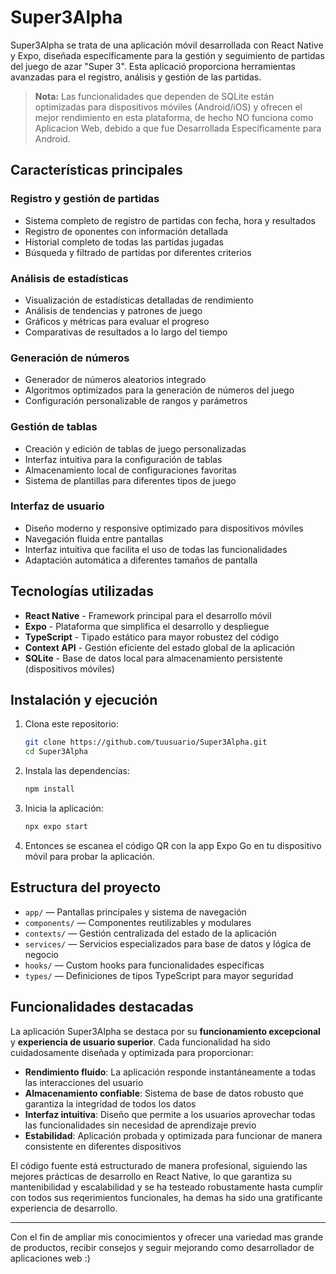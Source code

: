 # Super3Alpha

Super3Alpha se trata de una aplicación móvil desarrollada con React Native y Expo, diseñada específicamente para la gestión y seguimiento de partidas del juego de azar "Super 3". Esta aplicació  proporciona herramientas avanzadas para el registro, análisis y gestión de las partidas.

> **Nota:** Las funcionalidades que dependen de SQLite están optimizadas para dispositivos móviles (Android/iOS) y ofrecen el mejor rendimiento en esta plataforma, de  hecho NO funciona como Aplicacion Web, debido a que fue Desarrollada Especificamente para Android.

## Características principales

### Registro y gestión de partidas
- Sistema completo de registro de partidas con fecha, hora y resultados
- Registro de oponentes con información detallada
- Historial completo de todas las partidas jugadas
- Búsqueda y filtrado de partidas por diferentes criterios

### Análisis de estadísticas
- Visualización de estadísticas detalladas de rendimiento
- Análisis de tendencias y patrones de juego
- Gráficos y métricas para evaluar el progreso
- Comparativas de resultados a lo largo del tiempo

### Generación de números
- Generador de números aleatorios integrado
- Algoritmos optimizados para la generación de números del juego
- Configuración personalizable de rangos y parámetros

### Gestión de tablas
- Creación y edición de tablas de juego personalizadas
- Interfaz intuitiva para la configuración de tablas
- Almacenamiento local de configuraciones favoritas
- Sistema de plantillas para diferentes tipos de juego

### Interfaz de usuario
- Diseño moderno y responsive optimizado para dispositivos móviles
- Navegación fluida entre pantallas
- Interfaz intuitiva que facilita el uso de todas las funcionalidades
- Adaptación automática a diferentes tamaños de pantalla

## Tecnologías utilizadas

- **React Native** - Framework principal para el desarrollo móvil
- **Expo** - Plataforma que simplifica el desarrollo y despliegue
- **TypeScript** - Tipado estático para mayor robustez del código
- **Context API** - Gestión eficiente del estado global de la aplicación
- **SQLite** - Base de datos local para almacenamiento persistente (dispositivos móviles)

## Instalación y ejecución

1. Clona este repositorio:
   ```sh
   git clone https://github.com/tuusuario/Super3Alpha.git
   cd Super3Alpha
   ```
2. Instala las dependencias:
   ```sh
   npm install
   ```
3. Inicia la aplicación:
   ```sh
   npx expo start
   ```
4. Entonces se escanea el código QR con la app Expo Go en tu dispositivo móvil para probar la aplicación.



## Estructura del proyecto

- `app/` — Pantallas principales y sistema de navegación
- `components/` — Componentes reutilizables y modulares
- `contexts/` — Gestión centralizada del estado de la aplicación
- `services/` — Servicios especializados para base de datos y lógica de negocio
- `hooks/` — Custom hooks para funcionalidades específicas
- `types/` — Definiciones de tipos TypeScript para mayor seguridad

## Funcionalidades destacadas

La aplicación Super3Alpha se destaca por su **funcionamiento excepcional** y **experiencia de usuario superior**. Cada funcionalidad ha sido cuidadosamente diseñada y optimizada para proporcionar:

- **Rendimiento fluido**: La aplicación responde instantáneamente a todas las interacciones del usuario
- **Almacenamiento confiable**: Sistema de base de datos robusto que garantiza la integridad de todos los datos
- **Interfaz intuitiva**: Diseño que permite a los usuarios aprovechar todas las funcionalidades sin necesidad de aprendizaje previo
- **Estabilidad**: Aplicación probada y optimizada para funcionar de manera consistente en diferentes dispositivos

El código fuente está estructurado de manera profesional, siguiendo las mejores prácticas de desarrollo en React Native, lo que garantiza su mantenibilidad y escalabilidad y se ha testeado robustamente hasta cumplir con todos sus reqerimientos funcionales, ha demas ha sido una gratificante experiencia de desarrollo.

---

Con el fin de ampliar mis conocimientos y ofrecer una variedad mas grande de productos, recibir consejos y seguir mejorando como desarrollador de aplicaciones web :)
